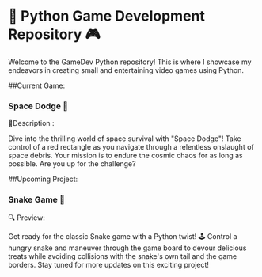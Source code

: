 # 🚀 Python Game Development Repository 🎮

Welcome to the GameDev Python repository! This is where I showcase my endeavors in creating small and entertaining video games using Python.

##Current Game: 

### Space Dodge 🌌

📝Description :

Dive into the thrilling world of space survival with "Space Dodge"! Take control of a red rectangle as you navigate through a relentless onslaught of space debris. Your mission is to endure the cosmic chaos for as long as possible. Are you up for the challenge?

##Upcoming Project: 

### Snake Game 🐍

🔍 Preview:

Get ready for the classic Snake game with a Python twist! 🕹️ Control a hungry snake and maneuver through the game board to devour delicious treats while avoiding collisions with the snake's own tail and the game borders. Stay tuned for more updates on this exciting project!
